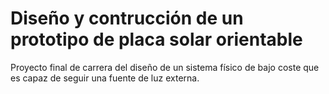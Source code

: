 # Diseño y contrucción de un prototipo de placa solar orientable
Proyecto final de carrera del diseño de un sistema físico de bajo coste que es capaz de seguir una fuente de luz externa.
